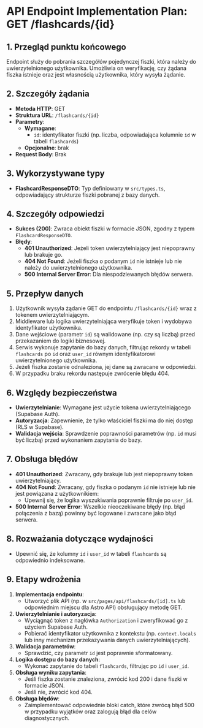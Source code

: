 # API Endpoint Implementation Plan: GET /flashcards/{id}

## 1. Przegląd punktu końcowego

Endpoint służy do pobrania szczegółów pojedynczej fiszki, która należy do uwierzytelnionego użytkownika. Umożliwia on weryfikację, czy żądana fiszka istnieje oraz jest własnością użytkownika, który wysyła żądanie.

## 2. Szczegóły żądania

- **Metoda HTTP**: GET
- **Struktura URL**: `/flashcards/{id}`
- **Parametry**:
  - **Wymagane**:
    - `id`: identyfikator fiszki (np. liczba, odpowiadająca kolumnie `id` w tabeli `flashcards`)
  - **Opcjonalne**: brak
- **Request Body**: Brak

## 3. Wykorzystywane typy

- **FlashcardResponseDTO**: Typ definiowany w `src/types.ts`, odpowiadający strukturze fiszki pobranej z bazy danych.

## 4. Szczegóły odpowiedzi

- **Sukces (200)**: Zwraca obiekt fiszki w formacie JSON, zgodny z typem `FlashcardResponseDTO`.
- **Błędy**:
  - **401 Unauthorized**: Jeżeli token uwierzytelniający jest niepoprawny lub brakuje go.
  - **404 Not Found**: Jeżeli fiszka o podanym `id` nie istnieje lub nie należy do uwierzytelnionego użytkownika.
  - **500 Internal Server Error**: Dla niespodziewanych błędów serwera.

## 5. Przepływ danych

1. Użytkownik wysyła żądanie GET do endpointu `/flashcards/{id}` wraz z tokenem uwierzytelniającym.
2. Middleware lub logika uwierzytelniająca weryfikuje token i wydobywa identyfikator użytkownika.
3. Dane wejściowe (parametr `id`) są walidowane (np. czy są liczbą) przed przekazaniem do logiki biznesowej.
4. Serwis wykonuje zapytanie do bazy danych, filtrując rekordy w tabeli `flashcards` po `id` oraz `user_id` równym identyfikatorowi uwierzytelnionego użytkownika.
5. Jeżeli fiszka zostanie odnaleziona, jej dane są zwracane w odpowiedzi.
6. W przypadku braku rekordu następuje zwrócenie błędu 404.

## 6. Względy bezpieczeństwa

- **Uwierzytelnianie**: Wymagane jest użycie tokena uwierzytelniającego (Supabase Auth).
- **Autoryzacja**: Zapewnienie, że tylko właściciel fiszki ma do niej dostęp (RLS w Supabase).
- **Walidacja wejścia**: Sprawdzenie poprawności parametrów (np. `id` musi być liczbą) przed wykonaniem zapytania do bazy.

## 7. Obsługa błędów

- **401 Unauthorized**: Zwracany, gdy brakuje lub jest niepoprawny token uwierzytelniający.
- **404 Not Found**: Zwracany, gdy fiszka o podanym `id` nie istnieje lub nie jest powiązana z użytkownikiem:
  - Upewnij się, że logika wyszukiwania poprawnie filtruje po `user_id`.
- **500 Internal Server Error**: Wszelkie nieoczekiwane błędy (np. błąd połączenia z bazą) powinny być logowane i zwracane jako błąd serwera.

## 8. Rozważania dotyczące wydajności

- Upewnić się, że kolumny `id` i `user_id` w tabeli `flashcards` są odpowiednio indeksowane.

## 9. Etapy wdrożenia

1. **Implementacja endpointu**:
   - Utworzyć plik API (np. w `src/pages/api/flashcards/[id].ts` lub odpowiednim miejscu dla Astro API) obsługujący metodę GET.
2. **Uwierzytelnianie i autoryzacja**:
   - Wyciągnąć token z nagłówka `Authorization` i zweryfikować go z użyciem Supabase Auth.
   - Pobierać identyfikator użytkownika z kontekstu (np. `context.locals` lub inny mechanizm przekazywania danych uwierzytelniających).
3. **Walidacja parametrów**:
   - Sprawdzić, czy parametr `id` jest poprawnie sformatowany.
4. **Logika dostępu do bazy danych**:
   - Wykonać zapytanie do tabeli `flashcards`, filtrując po `id` i `user_id`.
5. **Obsługa wyniku zapytania**:
   - Jeśli fiszka zostanie znaleziona, zwrócić kod 200 i dane fiszki w formacie JSON.
   - Jeśli nie, zwrócić kod 404.
6. **Obsługa błędów**:
   - Zaimplementować odpowiednie bloki catch, które zwrócą błąd 500 w przypadku wyjątków oraz zalogują błąd dla celów diagnostycznych.
